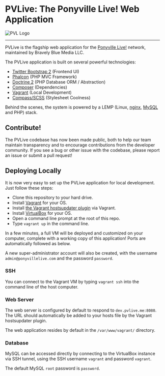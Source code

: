 # PVLive: The Ponyville Live! Web Application

![PVL Logo](https://raw.githubusercontent.com/BravelyBlue/PVLive/master/web/resources/bitbucket.png)

---

PVLive is the flagship web application for the [Ponyville Live!](http://ponyvillelive.com/) network, maintained by Bravely Blue Media LLC.

The PVLive application is built on several powerful technologies:

* [Twitter Bootstrap 2](http://getbootstrap.com/2.3.2/) (Frontend UI)
* [Phalcon](http://phalconphp.com/en/) (PHP MVC Framework)
* [Doctrine 2](http://www.doctrine-project.org/) (PHP Database ORM / Abstraction)
* [Composer](https://getcomposer.org/) (Dependencies)
* [Vagrant](http://www.vagrantup.com/) (Local Development)
* [Compass/SCSS](http://sass-lang.com/) (Stylesheet Coolness)

Behind the scenes, the system is powered by a LEMP (Linux, [nginx](http://nginx.org/), [MySQL](http://www.mysql.com/) and PHP) stack.

## Contribute!

The PVLive codebase has now been made public, both to help our team maintain transparency and to encourage contributions from the developer community. If you see a bug or other issue with the codebase, please report an issue or submit a pull request!

## Deploying Locally

It is now very easy to set up the PVLive application for local development. Just follow these steps:

* Clone this repository to your hard drive.
* Install [Vagrant](http://www.vagrantup.com/) for your OS.
* Install [the Vagrant hostsupdater plugin](https://github.com/cogitatio/vagrant-hostsupdater) via Vagrant.
* Install [VirtualBox](https://www.virtualbox.org/wiki/Downloads) for your OS.
* Open a command line prompt at the root of this repo.
* Type `vagrant up` in the command line.

In a few minutes, a full VM will be deployed and customized on your computer, complete with a working copy of this application! Ports are automatically followed as below.

A new super-administrator account will also be created, with the username `admin@ponyvillelive.com` and the password `password`.

### SSH

You can connect to the Vagrant VM by typing `vagrant ssh` into the command line of the host computer.

### Web Server

The web server is configured by default to respond to `dev.pvlive.me:8080`. The URL should automatically be added to your hosts file by the Vagrant hostsupdater plugin.

The web application resides by default in the `/var/www/vagrant/` directory.

### Database

MySQL can be accessed directly by connecting to the VirtualBox instance via SSH tunnel, using the SSH username `vagrant` and password `vagrant`.

The default MySQL `root` password is `password`.